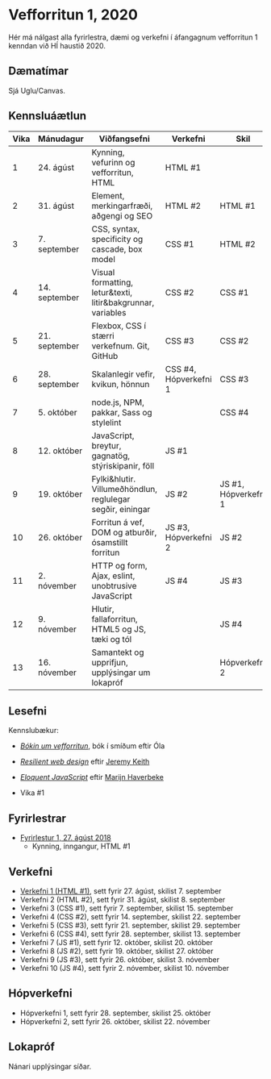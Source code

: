 # Vefforritun 1, 2020

Hér má nálgast alla fyrirlestra, dæmi og verkefni í áfangagnum vefforritun 1 kenndan við HÍ haustið 2020.

## Dæmatímar

Sjá Uglu/Canvas.

## Kennsluáætlun

| Vika | Mánudagur     | Viðfangsefni                                                | Verkefni              | Skil                 |
|------|---------------|-------------------------------------------------------------|-----------------------|----------------------|
|  1   | 24. ágúst     | Kynning, vefurinn og vefforritun, HTML                      | HTML #1               |                      |
|  2   | 31. ágúst     | Element, merkingarfræði, aðgengi og SEO                     | HTML #2               | HTML #1              |
|  3   | 7. september  | CSS, syntax, specificity og cascade, box model              | CSS #1                | HTML #2              |
|  4   | 14. september | Visual formatting, letur&texti, litir&bakgrunnar, variables | CSS #2                | CSS #1               |
|  5   | 21. september | Flexbox, CSS í stærri verkefnum. Git, GitHub                | CSS #3                | CSS #2               |
|  6   | 28. september | Skalanlegir vefir, kvikun, hönnun                           | CSS #4, Hópverkefni 1 | CSS #3               |
|  7   | 5. október    | node.js, NPM, pakkar, Sass og stylelint                     |                       | CSS #4               |
|  8   | 12. október   | JavaScript, breytur, gagnatög, stýriskipanir, föll          | JS #1                 |                      |
|  9   | 19. október   | Fylki&hlutir. Villumeðhöndlun, reglulegar segðir, einingar  | JS #2                 | JS #1, Hópverkefni 1 |
|  10  | 26. október   | Forritun á vef, DOM og atburðir, ósamstillt forritun        | JS #3, Hópverkefni 2  | JS #2                |
|  11  | 2. nóvember   | HTTP og form, Ajax, eslint, unobtrusive JavaScript          | JS #4                 | JS #3                |
|  12  | 9. nóvember   | Hlutir, fallaforritun, HTML5 og JS, tæki og tól             |                       | JS #4                |
|  13  | 16. nóvember  | Samantekt og upprifjun, upplýsingar um lokapróf             |                       | Hópverkefni 2        |

## Lesefni

Kennslubækur:

* [_Bókin um vefforritun_](https://bok.vefforritun.is), bók í smíðum eftir Óla
* [_Resilient web design_](https://resilientwebdesign.com/) eftir [Jeremy Keith](https://adactio.com/)
* [_Eloquent JavaScript_](http://eloquentjavascript.net/) eftir [Marijn Haverbeke](https://marijnhaverbeke.nl/)

* Vika #1

## Fyrirlestrar

* [Fyrirlestur 1, 27. ágúst 2018](fyrirlestrar/01/)
  - Kynning, inngangur, HTML #1

## Verkefni

* [Verkefni 1 (HTML #1)](https://github.com/vefforritun/vef1-2020-v1), sett fyrir 27. ágúst, skilist 7. september
* Verkefni 2 (HTML #2), sett fyrir 31. ágúst, skilist 8. september
* Verkefni 3 (CSS #1), sett fyrir 7. september, skilist 15. september
* Verkefni 4 (CSS #2), sett fyrir 14. september, skilist 22. september
* Verkefni 5 (CSS #3), sett fyrir 21. september, skilist 29. september
* Verkefni 6 (CSS #4), sett fyrir 28. september, skilist 13. september
* Verkefni 7 (JS #1), sett fyrir 12. október, skilist 20. október
* Verkefni 8 (JS #2), sett fyrir 19. október, skilist 27. október
* Verkefni 9 (JS #3), sett fyrir 26. október, skilist 3. nóvember
* Verkefni 10 (JS #4), sett fyrir 2. nóvember, skilist 10. nóvember


## Hópverkefni

* Hópverkefni 1, sett fyrir 28. september, skilist 25. október
* Hópverkefni 2, sett fyrir 26. október, skilist 22. nóvember

## Lokapróf

Nánari upplýsingar síðar.
